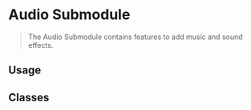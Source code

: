 ﻿# Audio Submodule

> The Audio Submodule contains features to add music and sound effects.

## Usage

## Classes

<!--- tabs:start --->

<!--- tab:Classes --->

<!--- tabs:end --->
